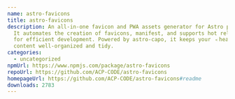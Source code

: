 ```yaml
---
name: astro-favicons
title: astro-favicons
description: An all-in-one favicon and PWA assets generator for Astro projects.
  It automates the creation of favicons, manifest, and supports hot reloading
  for efficient development. Powered by astro-capo, it keeps your ﹤𝚑𝚎𝚊𝚍﹥
  content well-organized and tidy.
categories:
  - uncategorized
npmUrl: https://www.npmjs.com/package/astro-favicons
repoUrl: https://github.com/ACP-CODE/astro-favicons
homepageUrl: https://github.com/ACP-CODE/astro-favicons#readme
downloads: 2783
---
```

